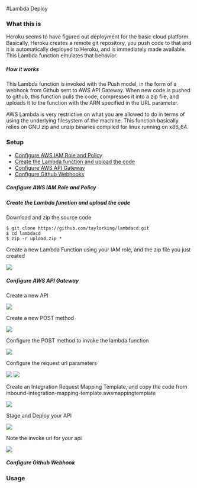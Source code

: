 #Lambda Deploy

### What this is
Heroku seems to have figured out deployment for the basic cloud platform. Basically, Heroku creates a remote git repository, you push code to that and it is automatically deployed to Heroku, and is immediately made available. This Lambda function emulates that behavior. 

##### How it works
This Lambda function is invoked with the Push model, in the form of a webhook from Github sent to AWS API Gateway. When new code is pushed to github, this function pulls the code, compresses it into a zip file, and uploads it to the function with the ARN specified in the URL parameter.

AWS Lambda is very restrictive on what you are allowed to do in terms of using the underlying filesystem of the machine. This function basically relies on GNU zip and unzip binaries compiled for linux running on x86_64. 

### Setup
* [Configure AWS IAM Role and Policy]()
* [Create the Lambda function and upload the code
]()
* [Configure AWS API Gateway]()
* [Configure Github Webhooks]()

##### Configure AWS IAM Role and Policy


##### Create the Lambda function and upload the code

Download and zip the source code

```{sh}
$ git clone https://github.com/taylorking/lambdacd.git
$ cd lambdacd
$ zip -r upload.zip *
```

Create a new Lambda Function using your IAM role, and the zip file you just created

![](http://i.imgur.com/dA31cQQ.png)

##### Configure AWS API Gateway

Create a new API

![](http://i.imgur.com/fitk8Xa.png)

Create a new POST method

![](http://i.imgur.com/gv39E4C.png)

Configure the POST method to invoke the lambda function

![](http://imgur.com/X2jyjXc.png)

Configure the request url parameters

![](http://imgur.com/FdCxofV.png)
![](http://i.imgur.com/9tYOPMW.png)

Create an Integration Request Mapping Template, and copy the code from inbound-integration-mapping-template.awsmappingtemplate

![](http://i.imgur.com/PRvUJjn.png)

Stage and Deploy your API

![](http://i.imgur.com/VPVPDkk.png)

Note the invoke url for your api

![](http://i.imgur.com/4teMqzH.png)

##### Configure Github Webhook

### Usage
